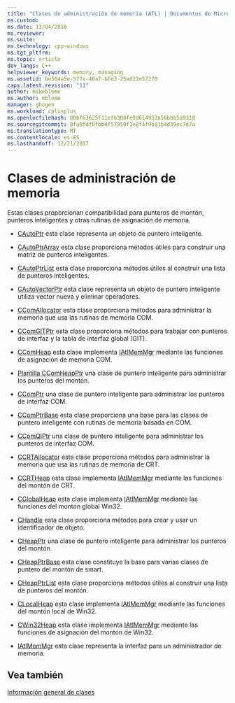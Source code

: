 ```yaml
---
title: "Clases de administración de memoria (ATL) | Documentos de Microsoft"
ms.custom: 
ms.date: 11/04/2016
ms.reviewer: 
ms.suite: 
ms.technology: cpp-windows
ms.tgt_pltfrm: 
ms.topic: article
dev_langs: C++
helpviewer_keywords: memory, managing
ms.assetid: be564a5e-577e-40a7-bfe3-25ad21e57270
caps.latest.revision: "11"
author: mikeblome
ms.author: mblome
manager: ghogen
ms.workload: cplusplus
ms.openlocfilehash: 00bf63625f11efb300fe0d614933a50bbb5a9318
ms.sourcegitcommit: 8fa8fdf0fbb4f57950f1e8f4f9b81b4d39ec7d7a
ms.translationtype: MT
ms.contentlocale: es-ES
ms.lasthandoff: 12/21/2017
---
```

# <a name="memory-management-classes"></a>Clases de administración de memoria
Estas clases proporcionan compatibilidad para punteros de montón, punteros inteligentes y otras rutinas de asignación de memoria.  
  
-   [CAutoPtr](../atl/reference/cautoptr-class.md) esta clase representa un objeto de puntero inteligente.  
  
-   [CAutoPtrArray](../atl/reference/cautoptrarray-class.md) esta clase proporciona métodos útiles para construir una matriz de punteros inteligentes.  
  
-   [CAutoPtrList](../atl/reference/cautoptrlist-class.md) esta clase proporciona métodos útiles al construir una lista de punteros inteligentes.  
  
-   [CAutoVectorPtr](../atl/reference/cautovectorptr-class.md) esta clase representa un objeto de puntero inteligente utiliza vector nueva y eliminar operadores.  
  
-   [CComAllocator](../atl/reference/ccomallocator-class.md) esta clase proporciona métodos para administrar la memoria que usa las rutinas de memoria COM.  
  
-   [CComGITPtr](../atl/reference/ccomgitptr-class.md) esta clase proporciona métodos para trabajar con punteros de interfaz y la tabla de interfaz global (GIT).  
  
-   [CComHeap](../atl/reference/ccomheap-class.md) esta clase implementa [IAtlMemMgr](../atl/reference/iatlmemmgr-class.md) mediante las funciones de asignación de memoria COM.  
  
-   [Plantilla CComHeapPtr](../atl/reference/ccomheapptr-class.md) una clase de puntero inteligente para administrar los punteros del montón.  
  
-   [CComPtr](../atl/reference/ccomptr-class.md) una clase de puntero inteligente para administrar los punteros de interfaz COM.  
  
-   [CComPtrBase](../atl/reference/ccomptrbase-class.md) esta clase proporciona una base para las clases de puntero inteligente con rutinas de memoria basada en COM.  
  
-   [CComQIPtr](../atl/reference/ccomqiptr-class.md) una clase de puntero inteligente para administrar los punteros de interfaz COM.  
  
-   [CCRTAllocator](../atl/reference/ccrtallocator-class.md) esta clase proporciona métodos para administrar la memoria que usa las rutinas de memoria de CRT.  
  
-   [CCRTHeap](../atl/reference/ccrtheap-class.md) esta clase implementa [IAtlMemMgr](../atl/reference/iatlmemmgr-class.md) mediante las funciones del montón de CRT.  
  
-   [CGlobalHeap](../atl/reference/cglobalheap-class.md) esta clase implementa [IAtlMemMgr](../atl/reference/iatlmemmgr-class.md) mediante las funciones del montón global Win32.  
  
-   [CHandle](../atl/reference/chandle-class.md) esta clase proporciona métodos para crear y usar un identificador de objeto.  
  
-   [CHeapPtr](../atl/reference/cheapptr-class.md) una clase de puntero inteligente para administrar los punteros del montón.  
  
-   [CHeapPtrBase](../atl/reference/cheapptrbase-class.md) esta clase constituye la base para varias clases de puntero del montón de smart.  
  
-   [CHeapPtrList](../atl/reference/cheapptrlist-class.md) esta clase proporciona métodos útiles al construir una lista de punteros del montón.  
  
-   [CLocalHeap](../atl/reference/clocalheap-class.md) esta clase implementa [IAtlMemMgr](../atl/reference/iatlmemmgr-class.md) mediante las funciones del montón local de Win32.  
  
-   [CWin32Heap](../atl/reference/cwin32heap-class.md) esta clase implementa [IAtlMemMgr](../atl/reference/iatlmemmgr-class.md) mediante las funciones de asignación del montón de Win32.  
  
-   [IAtlMemMgr](../atl/reference/iatlmemmgr-class.md) esta clase representa la interfaz para un administrador de memoria.  
  
## <a name="see-also"></a>Vea también  
 [Información general de clases](../atl/atl-class-overview.md)

